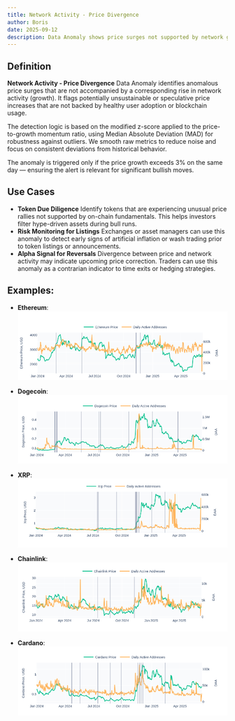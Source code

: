 ```yaml
---
title: Network Activity - Price Divergence
author: Boris
date: 2025-09-12
description: Data Anomaly shows price surges not supported by network growth, highlighting potentially unsustainable or speculative moves.
---
```


## Definition

**Network Activity - Price Divergence** Data Anomaly identifies anomalous price surges that are not accompanied by a corresponding rise in network activity (growth). It flags potentially unsustainable or speculative price increases that are not backed by healthy user adoption or blockchain usage.

The detection logic is based on the modified z-score applied to the price-to-growth momentum ratio, using Median Absolute Deviation (MAD) for robustness against outliers. We smooth raw metrics to reduce noise and focus on consistent deviations from historical behavior.

The anomaly is triggered only if the price growth exceeds 3% on the same day — ensuring the alert is relevant for significant bullish moves.

## Use Cases

- **Token Due Diligence**
Identify tokens that are experiencing unusual price rallies not supported by on-chain fundamentals. This helps investors filter hype-driven assets during bull runs.
- **Risk Monitoring for Listings**
Exchanges or asset managers can use this anomaly to detect early signs of artificial inflation or wash trading prior to token listings or announcements.
- **Alpha Signal for Reversals**
Divergence between price and network activity may indicate upcoming price correction. Traders can use this anomaly as a contrarian indicator to time exits or hedging strategies.

## Examples:

- **Ethereum**:
![](image1.png)

- **Dogecoin**:
![](image2.png)

- **XRP**:
![](image3.png)

- **Chainlink**:
![](image4.png)

- **Cardano**:
![](image5.png)
